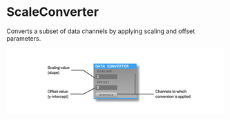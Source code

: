 # ScaleConverter 

Converts a subset of data channels by applying scaling and offset parameters.

![image](./Resources/image.png)